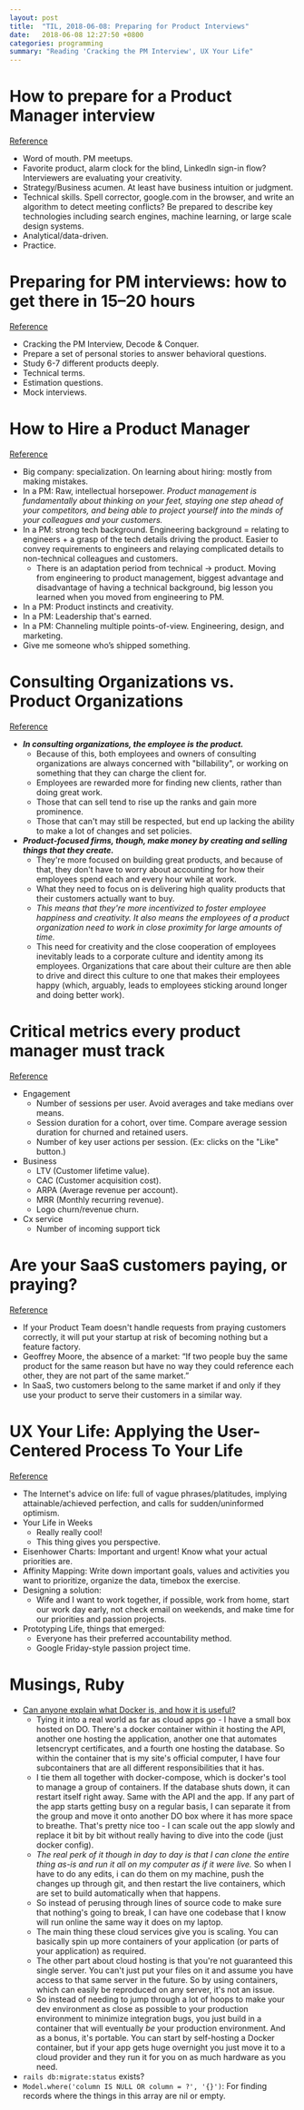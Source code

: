 ```yaml
---
layout: post
title:  "TIL, 2018-06-08: Preparing for Product Interviews"
date:   2018-06-08 12:27:50 +0800
categories: programming
summary: "Reading 'Cracking the PM Interview', UX Your Life"
---
```


# How to prepare for a Product Manager interview
[Reference](https://hackernoon.com/how-to-prepare-for-a-product-manager-interview-6204b1ba5d6d)

- Word of mouth. PM meetups.
- Favorite product, alarm clock for the blind, LinkedIn sign-in flow? Interviewers are evaluating your creativity.
- Strategy/Business acumen. At least have business intuition or judgment.
- Technical skills. Spell corrector, google.com in the browser, and write an algorithm to detect meeting conflicts? Be prepared to describe key technologies including search engines, machine learning, or large scale design systems.
- Analytical/data-driven.
- Practice.

# Preparing for PM interviews: how to get there in 15–20 hours
[Reference](https://medium.com/pminsider/preparing-for-pm-interviews-how-to-get-there-in-15-20-hours-193f6fcbf606)

- Cracking the PM Interview, Decode & Conquer.
- Prepare a set of personal stories to answer behavioral questions.
- Study 6-7 different products deeply.
- Technical terms.
- Estimation questions.
- Mock interviews.

# How to Hire a Product Manager
[Reference](https://www.kennorton.com/essays/productmanager.html)

- Big company: specialization. On learning about hiring: mostly from making mistakes.
- In a PM: Raw, intellectual horsepower. *Product management is fundamentally about thinking on your feet, staying one step ahead of your competitors, and being able to project yourself into the minds of your colleagues and your customers.*
- In a PM: strong tech background. Engineering background = relating to engineers + a grasp of the tech details driving the product. Easier to convey requirements to engineers and relaying complicated details to non-technical colleagues and customers.
  - There is an adaptation period from technical → product. Moving from engineering to product management, biggest advantage and disadvantage of having a technical background, big lesson you learned when you moved from engineering to PM.
- In a PM: Product instincts and creativity.
- In a PM: Leadership that's earned.
- In a PM: Channeling multiple points-of-view. Engineering, design, and marketing.
- Give me someone who’s shipped something.

# Consulting Organizations vs. Product Organizations
[Reference](https://www.linkedin.com/pulse/consulting-organizations-vs-product-shanif-dhanani/)

- ***In consulting organizations, the employee is the product.***
  - Because of this, both employees and owners of consulting organizations are always concerned with "billability", or working on something that they can charge the client for.
  - Employees are rewarded more for finding new clients, rather than doing great work.
  - Those that can sell tend to rise up the ranks and gain more prominence.
  - Those that can't may still be respected, but end up lacking the ability to make a lot of changes and set policies.
- ***Product-focused firms, though, make money by creating and selling things that they create.***
  - They're more focused on building great products, and because of that, they don't have to worry about accounting for how their employees spend each and every hour while at work.
  - What they need to focus on is delivering high quality products that their customers actually want to buy.
  - *This means that they're more incentivized to foster employee happiness and creativity. It also means the employees of a product organization need to work in close proximity for large amounts of time.*
  - This need for creativity and the close cooperation of employees inevitably leads to a corporate culture and identity among its employees. Organizations that care about their culture are then able to drive and direct this culture to one that makes their employees happy (which, arguably, leads to employees sticking around longer and doing better work).

# Critical metrics every product manager must track
[Reference](https://productcoalition.com/critical-metrics-every-product-manager-must-track-c5f1e46e3423)

- Engagement
  - Number of sessions per user. Avoid averages and take medians over means.
  - Session duration for a cohort, over time. Compare average session duration for churned and retained users.
  - Number of key user actions per session. (Ex: clicks on the "Like" button.)
- Business
  - LTV (Customer lifetime value).
  - CAC (Customer acquisition cost).
  - ARPA (Average revenue per account).
  - MRR (Monthly recurring revenue).
  - Logo churn/revenue churn.
- Cx service
  - Number of incoming support tick

# Are your SaaS customers paying, or praying?
[Reference](https://productcoalition.com/are-your-saas-customers-paying-or-praying-e23021301c78)

- If your Product Team doesn't handle requests from praying customers correctly, it will put your startup at risk of becoming nothing but a feature factory.
- Geoffrey Moore, the absence of a market: “If two people buy the same product for the same reason but have no way they could reference each other, they are not part of the same market.”
- In SaaS, two customers belong to the same market if and only if they use your product to serve their customers in a similar way.

# UX Your Life: Applying the User-Centered Process To Your Life
[Reference](https://www.smashingmagazine.com/2018/06/ux-your-life-user-centered-process/)

- The Internet's advice on life: full of vague phrases/platitudes, implying attainable/achieved perfection, and calls for sudden/uninformed optimism.
- Your Life in Weeks
  - Really really cool!
  - This thing gives you perspective.
- Eisenhower Charts: Important and urgent! Know what your actual priorities are.
- Affinity Mapping: Write down important goals, values and activities you want to prioritize, organize the data, timebox the exercise.
- Designing a solution:
  - Wife and I want to work together, if possible, work from home, start our work day early, not check email on weekends, and make time for our priorities and passion projects.
- Prototyping Life, things that emerged:
  - Everyone has their preferred accountability method.
  - Google Friday-style passion project time.

# Musings, Ruby

- [Can anyone explain what Docker is, and how it is useful? ](https://www.reddit.com/r/webdev/comments/8pd233/can_anyone_explain_what_docker_is_and_how_it_is/)
  - Tying it into a real world as far as cloud apps go - I have a small box hosted on DO. There's a docker container within it hosting the API, another one hosting the application, another one that automates letsencrypt certificates, and a fourth one hosting the database. So within the container that is my site's official computer, I have four subcontainers that are all different responsibilities that it has.
  - I tie them all together with docker-compose, which is docker's tool to manage a group of containers. If the database shuts down, it can restart itself right away. Same with the API and the app. If any part of the app starts getting busy on a regular basis, I can separate it from the group and move it onto another DO box where it has more space to breathe. That's pretty nice too - I can scale out the app slowly and replace it bit by bit without really having to dive into the code (just docker config).
  - *The real perk of it though in day to day is that I can clone the entire thing as-is and run it all on my computer as if it were live.* So when I have to do any edits, i can do them on my machine, push the changes up through git, and then restart the live containers, which are set to build automatically when that happens.
  - So instead of perusing through lines of source code to make sure that nothing's going to break, I can have one codebase that I know will run online the same way it does on my laptop.
  - The main thing these cloud services give you is scaling. You can basically spin up more containers of your application (or parts of your application) as required.
  - The other part about cloud hosting is that you're not guaranteed this single server. You can't just put your files on it and assume you have access to that same server in the future. So by using containers, which can easily be reproduced on any server, it's not an issue.
  - So instead of needing to jump through a lot of hoops to make your dev environment as close as possible to your production environment to minimize integration bugs, you just build in a container that will eventually *be* your production environment. And as a bonus, it's portable. You can start by self-hosting a Docker container, but if your app gets huge overnight you just move it to a cloud provider and they run it for you on as much hardware as you need.
- `rails db:migrate:status` exists?
- `Model.where('column IS NULL OR column = ?', '{}')`: For finding records where the things in this array are nil or empty.
